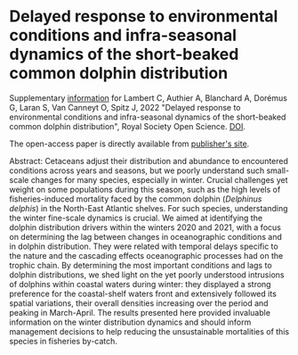 Delayed response to environmental conditions and infra-seasonal dynamics of the short-beaked common dolphin distribution
========

Supplementary [information](https://github.com/CLambert1/WinterBoBDd/tree/main/SupplementaryFiles) for Lambert C, Authier A, Blanchard A, Dorémus G, Laran S, Van Canneyt O, Spitz J, 2022 "Delayed response to environmental conditions and infra-seasonal dynamics of the short-beaked common dolphin distribution", Royal Society Open Science. [DOI](https://dx.doi.org/10.1098/rsos.220379). 

The open-access paper is directly available from [publisher's site](https://dx.doi.org/10.1098/rsos.220379).

Abstract: 
Cetaceans adjust their distribution and abundance to encountered conditions across years and seasons, but we poorly understand such small-scale changes for many species, especially in winter. Crucial challenges yet weight on some populations during this season, such as the high levels of fisheries-induced mortality faced by the common dolphin (*Delphinus delphis*) in the North-East Atlantic shelves. For such species, understanding the winter fine-scale dynamics is crucial. 
We aimed at identifying the dolphin distribution drivers within the winters 2020 and 2021, with a focus on determining the lag between changes in oceanographic conditions and in dolphin distribution. They were related with temporal delays specific to the nature and the cascading effects oceanographic processes had on the trophic chain. By determining the most important conditions and lags to dolphin distributions, we shed light on the yet poorly understood intrusions of dolphins within coastal waters during winter: they displayed a strong preference for the coastal-shelf waters front and extensively followed its spatial variations, their overall densities increasing over the period and peaking in March-April. The results presented here provided invaluable information on the winter distribution dynamics and should  inform management decisions to help reducing the unsustainable mortalities of this species in fisheries by-catch. 

